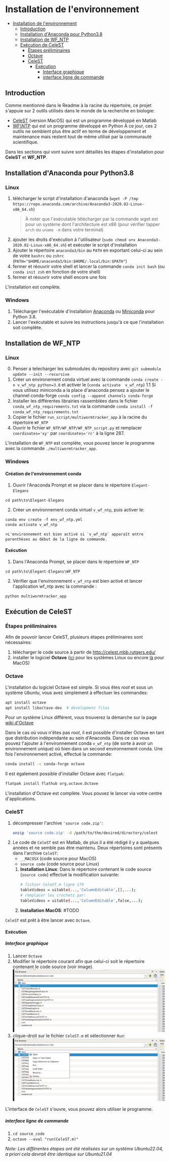 # Installation de l'environnement

- [Installation de l'environnement](#installation-de-lenvironnement)
  - [Introduction](#introduction)
  - [Installation d'Anaconda pour Python3.8](#installation-danaconda-pour-python38)
  - [Installation de WF_NTP](#installation-de-wf_ntp)
  - [Exécution de CeleST](#exécution-de-celest)
    - [Étapes préliminaires](#étapes-préliminaires)
    - [Octave](#octave)
    - [CeleST](#celest)
      - [Exécution](#exécution)
        - [Interface graphique](#interface-graphique)
        - [interface ligne de commande](#interface-ligne-de-commande)

## Introduction
Comme mentionné dans le Readme à la racine du répertoire, ce projet s'appuie sur 2 outils utilisés dans le monde de la recherche en biologie:
* [CeleST](https://dcs-lcsr.github.io/CeleST/) (version MacOS) qui est un programme développé en Matlab
* [WF\NTP](https://github.com/impact27/WF_NTP) qui est un programme développé en Python
À ce jour, ces 2 outils ne semblent plus être actif en terme de développement et maintenance mais restent tout de même utilisé par la communauté scientifique.

Dans les sections qui vont suivre sont détaillés les étapes d'installation pour **CeleST** et **WF\_NTP**.


## Installation d'Anaconda pour Python3.8

### Linux
1. télécharger le script d'installation d'anaconda (`wget -P /tmp https://repo.anaconda.com/archive/Anaconda3-2020.02-Linux-x86_64.sh`)
   > À noter que l'exécutable télécharger par la commande wget est pour un système dont l'architecture est x86 (pour vérifier tapper `arch` ou `uname -m` dans votre terminal)
2. ajouter les droits d'exécution à l'utilisateur (`sudo chmod u+x Anaconda3-2020.02-Linux-x86_64.sh`) et exécuter le script d'installation
3. Ajouter le répertoire `anaconda3/bin` au `PATH` en exportant celui-ci au sein de votre `bashrc` ou `zshrc` (`PATH="$HOME/anaconda3/bin:$HOME/.local/bin:$PATH"`)
4. fermer et réouvrir votre shell et lancer la commande `conda init bash` (ou `conda init zsh` en fonction de votre shell)
5. fermer et réouvrir votre shell encore une fois

L'installation est complète.

### Windows
1. Télécharger l'exécutable d'installation [Anaconda](https://www.anaconda.com/products/distribution) ou [Miniconda](https://docs.conda.io/en/latest/miniconda.html) pour Python 3.8.
2. Lancer l'exécutable et suivre les instructions jusqu'à ce que l'installation soit complète.

## Installation de WF_NTP

### Linux
0. Penser a telecharger les submodules du repository avec `git submodule update --init --recursive`
1. Créer un environement conda virtuel avec la commande `conda create -n v_wf_ntp python=3.8` et activer le (`conda activate  v_wf_ntp`)
1.1 Si vous utilisez miniconda a la place d'anaconda pensez a ajouter le channel conda-forge `conda config --append channels conda-forge`
2. Installer les différentes librairies rassemblées dans le fichier `conda_wf_ntp_requirements.txt` via la commande `conda install -f conda_wf_ntp_requirements.txt`
3. Copier le fichier `run_script/multiwormtracker_app` à la racine du répertoire `WF_NTP`
4. Ouvrir le fichier `WF_NTP/WF_NTP/WF_NTP_script.py` et  remplacer `coordinates='xy'` par `coordinates='rc'` à la ligne 287.

L'installation de `WF_NTP` est complète, vous pouvez lancer le programme avec la commande `./multiwormtracker_app`.

### Windows

#### Création de l'environnement conda
1. Ouvrir l'Anaconda Prompt et se placer dans le répertoire `Elegant-Elegans`
```
cd path\to\Elegant-Elegans
```
2. Créer un environnement conda virtuel `v_wf_ntp`, puis activer le:
```
conda env create -f env_wf_ntp.yml
conda activate v_wf_ntp
```
    >L'environnement est bien activé si `v_wf_ntp` apparaît entre parenthèses au début de la ligne de commande.

#### Exécution
1. Dans l'Anaconda Prompt, se placer dans le répertoire `WF_NTP`
```
cd path\to\Elegant-Elegans\WF_NTP
```
2. Vérifier que l'environnement `v_wf_ntp` est bien activé et lancer l'application wf_ntp avec la commande :
```
python multiwormtracker_app
```

## Exécution de CeleST
### Étapes préliminaires
Afin de pouvoir lancer CeleST, plusieurs étapes préliminaires sont nécessaires:
1. télécharger le code source à partir de http://celest.mbb.rutgers.edu/
2. installer le logiciel **Octave** ([ici](https://wiki.octave.org/Octave_for_GNU/Linux) pour les systèmes Linux ou encore [là](https://wiki.octave.org/Octave_for_macOS) pour MacOS)

### Octave
L'installation du logiciel Octave est simple.
Si vous êtes *root* et sous un système *Ubuntu*, vous avez simplement à effectuer les commandes:
```bash
apt install octave
apt install liboctave-dev  # development files
```
Pour un système Linux différent, vous trouverez la démarche sur la page [wiki d'Octave](https://wiki.octave.org/Octave_for_GNU/Linux)

Dans le cas où vous n'êtes pas *root*, il est possible d'installer Octave en tant que distribution indépendante au sein d'Anaconda.
Dans ce cas vous pouvez l'ajouter à l'environnement conda `v_wf_ntp`  (de sorte à avoir un environnement unique) où bien dans un second environnement conda.
Une fois l'environnement activé, effectué la commande:
```bash
conda install -c conda-forge octave
```
Il est également possible d'installer Octave avec `flatpak`:
```bash
flatpak install flathub org.octave.Octave
```

L'installation d'Octave est complète. Vous pouvez le lancer via votre centre d'applications.

### CeleST
1. décompresser l'archive `'source code.zip'`:
   ```bash
   unzip 'source code.zip' -d /path/to/the/desired/directory/celest
   ```
2. Le code de `CeleST` est en Matlab, de plus il a été rédigé il y a quelques années et ne semble pas être maintenu. Deux répertoires sont présents dans l'archive `CeleST`:
   *  `__MACOSX` (code source pour MacOS)
   *  `source code` (code source pour Linux)
   1. **Installation Linux**: Dans le répertoire contenant le code source (`source code`) effectué la modification suivante:
      ```bash
      # fichier CeleST.m ligne 174
      tableVideos = uitable(...,'ColumnEditable',[],...);
      # remplacer les crochets par:
      tableVideos = uitable(...,'ColumnEditable',false,...);
      ```
   2. **Installation MacOS**: #TODO

`CeleST` est prêt à être lancer avec `Octave`.

#### Exécution

##### Interface graphique

1. Lancer `Octave`
2. Modifier le répertoire courant afin que celui-ci soit le répertoire contenant le code source (voir image).
![octave change directory](.assets/octave_change_directory.png)
3. clique-droit sur le fichier `CeleST.m` et sélectionner `Run`:
![CeleST run selection](.assets/CeleST_m_run_selection.png)

L'interface de `CeleST` s'ouvre, vous pouvez alors utiliser le programme.

##### interface ligne de commande

1. `cd source_code`
2. `octave --eval "run(CeleST.m)"`

*Note: Les différentes étapes ont été réalisées sur un système Ubuntu22.04, a priori cela devrait être identique sur Ubuntu21.04*

